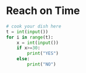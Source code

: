 # Reach on Time

```python
# cook your dish here
t = int(input())
for i in range(t):
    x = int(input())
    if x>=30:
        print("YES")
    else:
        print("NO")
```